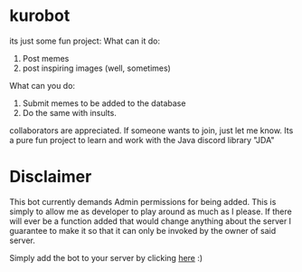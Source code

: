 # kurobot

its just some fun project:
What can it do:

1) Post memes
2) post inspiring images (well, sometimes)

What can you do:

1) Submit memes to be added to the database
2) Do the same with insults.

collaborators are appreciated. If someone wants to join, just let me know. Its a pure fun project to learn and work with
the Java discord library "JDA"
# Disclaimer
This bot currently demands Admin permissions for being added. 
This is simply to allow me as developer to play around as much as I please. 
If there will ever be a function added that would change anything about the server I
guarantee to make it so that it can only be invoked
by the owner of said server.

Simply add the bot to your server by clicking 
[here](https://discord.com/api/oauth2/authorize?client_id=772230476827983923&permissions=8&scope=bot) :)